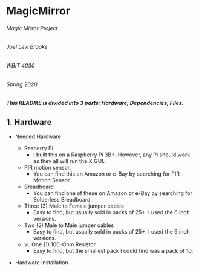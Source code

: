 # MagicMirror
###### Magic Mirror Project
###### Joel Levi Brooks
###### WBIT 4030
###### Spring 2020


##### This README is divided into 3 parts: Hardware, Dependencies, Files.

## 1. Hardware
   - Needed Hardware
     - Rasberry Pi
       - I built this on a Raspberry Pi 3B+.  However, any Pi should work as they all will run the X GUI.  
     - PIR motion sensor.
       - You can find this on Amazon or e-Bay by searching for PIR Motion Sensor.
     - Breadboard
       - You can find one of these on Amazon or e-Bay by searching for Solderless Breadboard.
     - Three (3) Male to Female jumper cables
       - Easy to find, but usually sold in packs of 25+.  I used the 6 inch versions.
     - Two (2) Male to Male jumper cables
       - Easy to find, but usually sold in packs of 25+.  I used the 6 inch versions.  
     - vi. One (1) 100-Ohm Resistor
       - Easy to find, but the smallest pack I could find was a pack of 10.  

   - Hardware Installation
